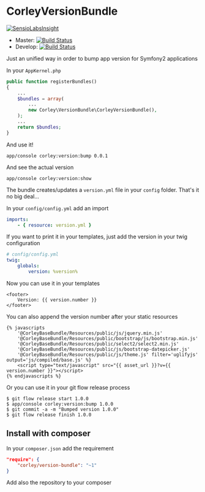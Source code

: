 # CorleyVersionBundle

[![SensioLabsInsight](https://insight.sensiolabs.com/projects/692eec97-7638-4e6d-b87b-452c7d9f028f/small.png)](https://insight.sensiolabs.com/projects/692eec97-7638-4e6d-b87b-452c7d9f028f)

 * Master: [![Build Status](https://travis-ci.org/wdalmut/CorleyVersionBundle.svg?branch=master)](https://travis-ci.org/wdalmut/CorleyVersionBundle)
 * Develop: [![Build Status](https://travis-ci.org/wdalmut/CorleyVersionBundle.svg?branch=develop)](https://travis-ci.org/wdalmut/CorleyVersionBundle)

Just an unified way in order to bump app version for Symfony2 applications

In your `AppKernel.php`

```php
public function registerBundles()
{
    ...
    $bundles = array(
        ...
        new Corley\VersionBundle\CorleyVersionBundle(),
    );
    ...
    return $bundles;
}
```

And use it!

```shell
app/console corley:version:bump 0.0.1
```

And see the actual version

```shell
app/console corley:version:show
```

The bundle creates/updates a `version.yml` file in your `config` folder. That's it
no big deal...

In your `config/config.yml` add an import

```yml
imports:
    - { resource: version.yml }
```

If you want to print it in your templates, just add the version in your twig
configuration


```yaml
# config/config.yml
twig:
    globals:
        version: %version%
```

Now you can use it in your templates

```jinja
<footer>
    Version: {{ version.number }}
</footer>
```

You can also append the version number after your static resources

```jinja
{% javascripts
    '@CorleyBaseBundle/Resources/public/js/jquery.min.js'
    '@CorleyBaseBundle/Resources/public/bootstrap/js/bootstrap.min.js'
    '@CorleyBaseBundle/Resources/public/select2/select2.min.js'
    '@CorleyBaseBundle/Resources/public/js/bootstrap-datepicker.js'
    '@CorleyBaseBundle/Resources/public/js/theme.js' filter='uglifyjs' output='js/compiled/base.js' %}
    <script type="text/javascript" src="{{ asset_url }}?v={{ version.number }}"></script>
{% endjavascripts %}
```

Or you can use it in your git flow release process

```shell
$ git flow release start 1.0.0
$ app/console corley:version:bump 1.0.0
$ git commit -a -m "Bumped version 1.0.0"
$ git flow release finish 1.0.0
```

## Install with composer

In your `composer.json` add the requirement

```json
"require": {
    "corley/version-bundle": "~1"
}
```

Add also the repository to your composer


